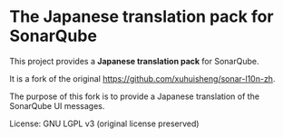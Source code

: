 # The Japanese translation pack for SonarQube

This project provides a **Japanese translation pack** for SonarQube.

It is a fork of the original https://github.com/xuhuisheng/sonar-l10n-zh.

The purpose of this fork is to provide a Japanese translation of the SonarQube UI messages.

License: GNU LGPL v3 (original license preserved)